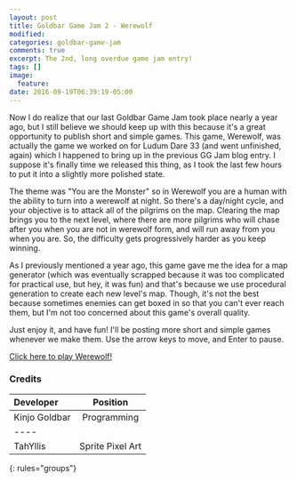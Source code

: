 ```yaml
---
layout: post
title: Goldbar Game Jam 2 - Werewolf
modified:
categories: goldbar-game-jam
comments: true
excerpt: The 2nd, long overdue game jam entry!
tags: []
image:
  feature:
date: 2016-09-19T06:39:19-05:00
---
```


Now I do realize that our last Goldbar Game Jam took place nearly a year ago, but I still believe we should keep up with this because it's a great opportunity to publish short and simple games. This game, Werewolf, was actually the game we worked on for Ludum Dare 33 (and went unfinished, again) which I happened to bring up in the previous GG Jam blog entry. I suppose it's finally time we released this thing, as I took the last few hours to put it into a slightly more polished state.

The theme was "You are the Monster" so in Werewolf you are a human with the ability to turn into a werewolf at night. So there's a day/night cycle, and your objective is to attack all of the pilgrims on the map. Clearing the map brings you to the next level, where there are more pilgrims who will chase after you when you are not in werewolf form, and will run away from you when you are. So, the difficulty gets progressively harder as you keep winning.

As I previously mentioned a year ago, this game gave me the idea for a map generator (which was eventually scrapped because it was too complicated for practical use, but hey, it was fun) and that's because we use procedural generation to create each new level's map. Though, it's not the best because sometimes enemies can get boxed in so that you can't ever reach them, but I'm not too concerned about this game's overall quality.

Just enjoy it, and have fun! I'll be posting more short and simple games whenever we make them. Use the arrow keys to move, and Enter to pause.

[Click here to play Werewolf!](http://play.goldbargames.com/ggjam/Werewolf.html)

### Credits

| Developer | Position |
|:--------|:-------:|
| Kinjo Goldbar  | Programming   |
|----
| TahYllis | Sprite Pixel Art   |
{: rules="groups"}